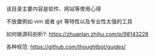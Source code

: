 

该目录主要内容是软件、网站等使用心得

不放置例如 vim 或者 git 等特性以及专业性太强的工具

如何做源码剖析?: https://zhuanlan.zhihu.com/p/98143228

各种规范: https://github.com/thoughtbot/guides/